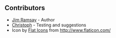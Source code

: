 Contributors
------------

- [Jim Ramsay](mailto:i.am@jimramsay.com)  - Author
- [Christoph](mailto:soffioalcuore@posteo.net) - Testing and suggestions
- Icon by [Flat Icons](https://www.flaticon.com/authors/flat-icons) from http://www.flaticon.com/
